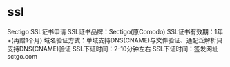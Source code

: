 # ssl
Sectigo SSL证书申请
SSL证书品牌：Sectigo(原Comodo)
SSL证书有效期：1年+(再赠1个月)
域名验证方式：单域支持DNS(CNAME)与文件验证、通配泛解析只支持DNS(CNAME)验证
SSL下证时间：2-10分钟左右
SSL下证时间：签发网址sctgo.com
